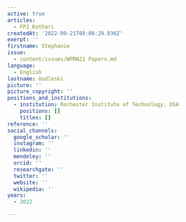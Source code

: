 ```yaml
---
active: true
articles:
  - FP2_Kothari
createdAt: '2022-09-21T08:08:29.836Z'
exerpt: ''
firstname: Stephanie
issue:
  - content/issues/WPRN21 Papers.md
language:
  - English
lastname: Godleski
picture: ''
picture_copyright: ''
positions_and_institutions:
  - institution: Rochester Institute of Technology, USA
    positions: []
    titles: []
reference: ''
social_channels:
  google_scholar: ''
  instagram: ''
  linkedin: ''
  mendeley: ''
  orcid: ''
  researchgate: ''
  twitter: ''
  website: ''
  wikipedia: ''
years:
  - 2022

---
```

